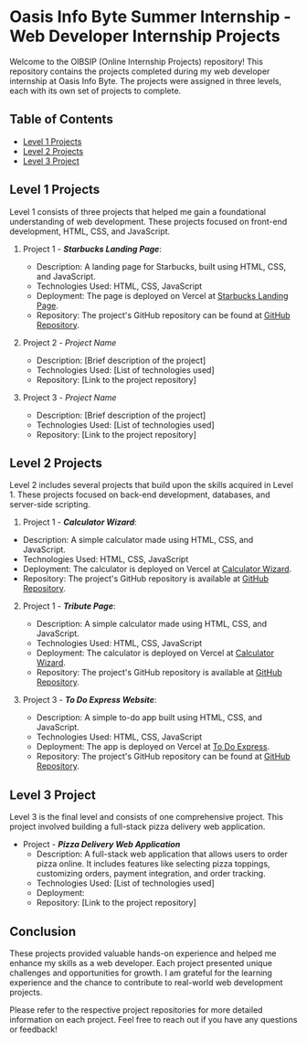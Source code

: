 # Oasis Info Byte Summer Internship - Web Developer Internship Projects

Welcome to the OIBSIP (Online Internship Projects) repository! This repository contains the projects completed during my web developer internship at Oasis Info Byte. The projects were assigned in three levels, each with its own set of projects to complete.

## Table of Contents

- [Level 1 Projects](#level-1-projects)
- [Level 2 Projects](#level-2-projects)
- [Level 3 Project](#level-3-project)

## Level 1 Projects

Level 1 consists of three projects that helped me gain a foundational understanding of web development. These projects focused on front-end development, HTML, CSS, and JavaScript.

1. Project 1 - ***Starbucks Landing Page***:

   - Description: A landing page for Starbucks, built using HTML, CSS, and JavaScript.
   - Technologies Used: HTML, CSS, JavaScript
   - Deployment: The page is deployed on Vercel at [Starbucks Landing Page](https://starbucks-landing-page-alok-2002.vercel.app).
   - Repository: The project's GitHub repository can be found at [GitHub Repository](https://github.com/Alok-2002/OIBSIP/tree/main/Starbucks_Landing_Page).

2. Project 2 - *Project Name*
   - Description: [Brief description of the project]
   - Technologies Used: [List of technologies used]
   - Repository: [Link to the project repository]

3. Project 3 - *Project Name*
   - Description: [Brief description of the project]
   - Technologies Used: [List of technologies used]
   - Repository: [Link to the project repository]

## Level 2 Projects

Level 2 includes several projects that build upon the skills acquired in Level 1. These projects focused on back-end development, databases, and server-side scripting.

1.  Project 1 - ***Calculator Wizard***:

   - Description: A simple calculator made using HTML, CSS, and JavaScript.
   - Technologies Used: HTML, CSS, JavaScript
   - Deployment: The calculator is deployed on Vercel at [Calculator Wizard](https://calculator-wizard.vercel.app).
   - Repository: The project's GitHub repository is available at [GitHub Repository](https://github.com/Alok-2002/OIBSIP/tree/main/Calculator_Wizard).

2. Project 1 - ***Tribute Page***:

   - Description: A simple calculator made using HTML, CSS, and JavaScript.
   - Technologies Used: HTML, CSS, JavaScript
   - Deployment: The calculator is deployed on Vercel at [Calculator Wizard](https://calculator-wizard.vercel.app).
   - Repository: The project's GitHub repository is available at [GitHub Repository](https://github.com/Alok-2002/OIBSIP/tree/main/Calculator_Wizard).

3. Project 3 - ***To Do Express Website***:

   - Description: A simple to-do app built using HTML, CSS, and JavaScript.
   - Technologies Used: HTML, CSS, JavaScript
   - Deployment: The app is deployed on Vercel at [To Do Express](https://todoexpress.vercel.app).
   - Repository: The project's GitHub repository can be found at [GitHub Repository](https://github.com/Alok-2002/OIBSIP/tree/main/To_Do_Express).


## Level 3 Project

Level 3 is the final level and consists of one comprehensive project. This project involved building a full-stack pizza delivery web application.

- Project - ***Pizza Delivery Web Application***
  - Description: A full-stack web application that allows users to order pizza online. It includes features like selecting pizza toppings, customizing orders,          payment integration, and order tracking.
  - Technologies Used: [List of technologies used]
  - Deployment: 
  - Repository: [Link to the project repository]

## Conclusion

These projects provided valuable hands-on experience and helped me enhance my skills as a web developer. Each project presented unique challenges and opportunities for growth. I am grateful for the learning experience and the chance to contribute to real-world web development projects.

Please refer to the respective project repositories for more detailed information on each project. Feel free to reach out if you have any questions or feedback!
